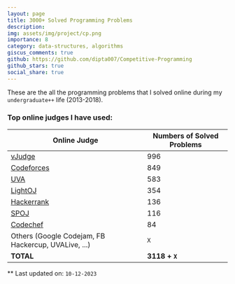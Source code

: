 ```yaml
---
layout: page
title: 3000+ Solved Programming Problems
description:
img: assets/img/project/cp.png
importance: 8
category: data-structures, algorithms
giscus_comments: true
github: https://github.com/dipta007/Competitive-Programming
github_stars: true
social_share: true
---
```



These are the all the programming problems that I solved online during my `undergraduate++` life (2013-2018).

### Top online judges I have used:


| Online Judge | Numbers of Solved Problems |
| --- | --- |
| [vJudge](https://vjudge.net/user/dipta007) | 996 |
| [Codeforces](https://codeforces.com/profile/dipta007) | 849 |
| [UVA](https://uhunt.onlinejudge.org/id/230145) | 583 |
| [LightOJ](https://lightoj.com/user/iamdipta) | 354 |
| [Hackerrank](https://www.hackerrank.com/dipta007?hr_r=1) | 136 |
| [SPOJ](https://www.spoj.com/users/dipta007/) | 116 |
| [Codechef](https://www.codechef.com/users/dipta007) | 84 |
| Others (Google Codejam, FB Hackercup, UVALive, ...) | `X` |
| **TOTAL** | **3118 + `X`** |  


** Last updated on: `10-12-2023`
